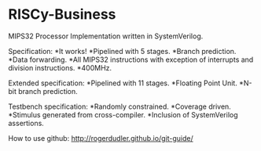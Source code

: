 # RISCy-Business
MIPS32 Processor Implementation written in SystemVerilog.

Specification:
  *It works!
  *Pipelined with 5 stages.
  *Branch prediction.
  *Data forwarding.
  *All MIPS32 instructions with exception of interrupts and division instructions.
  *400MHz.
    
Extended specification:
  *Pipelined with 11 stages.
  *Floating Point Unit.
  *N-bit branch prediction.
    
Testbench specification:
  *Randomly constrained.
  *Coverage driven.
  *Stimulus generated from cross-compiler.
  *Inclusion of SystemVerilog assertions.
    
How to use github:
http://rogerdudler.github.io/git-guide/
    
